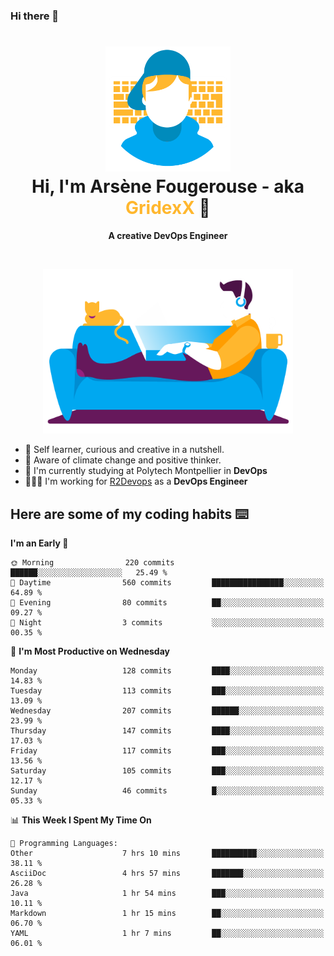 ### Hi there 👋

<!--
**GridexX/gridexx** is a ✨ _special_ ✨ repository because its `README.md` (this file) appears on your GitHub profile.

Here are some ideas to get you started:

- 🔭 I’m currently working on ...
- 🌱 I’m currently learning ...
- 👯 I’m looking to collaborate on ...
- 🤔 I’m looking for help with ...
- 💬 Ask me about ...
- 📫 How to reach me: ...
- 😄 Pronouns: ...
- ⚡ Fun fact: ...
-->


<!-- Header -->
<h1 align="center">
  <img src="./images/user_profile.png" width="200">
  <br>
  Hi, I'm Arsène Fougerouse - aka <span style="color:#ffb72e">GridexX</span> 👋
</h1>


<p align="center">
  <b>A creative DevOps Engineer </b>
</p>
<br/>
<p align="center">
  <img src="./images/man_couch.png" width="400">
</p>

- 🎨 Self learner, curious and creative in a nutshell. 
- 🌱 Aware of climate change and positive thinker.
- 📕 I'm currently studying at Polytech Montpellier in **DevOps**
- 👨🏻‍💻 I'm working for [R2Devops](https://r2devops.io) as a **DevOps Engineer**


## Here are some of my coding habits ⌨️

<!-- Add a section about tech and Ops stack
  Like this one : https://github.com/Xanthus58#-tech-stack
-->
<!--START_SECTION:waka-->
**I'm an Early 🐤** 

```text
🌞 Morning                220 commits         ██████░░░░░░░░░░░░░░░░░░░   25.49 % 
🌆 Daytime                560 commits         ████████████████░░░░░░░░░   64.89 % 
🌃 Evening                80 commits          ██░░░░░░░░░░░░░░░░░░░░░░░   09.27 % 
🌙 Night                  3 commits           ░░░░░░░░░░░░░░░░░░░░░░░░░   00.35 % 
```
📅 **I'm Most Productive on Wednesday** 

```text
Monday                   128 commits         ████░░░░░░░░░░░░░░░░░░░░░   14.83 % 
Tuesday                  113 commits         ███░░░░░░░░░░░░░░░░░░░░░░   13.09 % 
Wednesday                207 commits         ██████░░░░░░░░░░░░░░░░░░░   23.99 % 
Thursday                 147 commits         ████░░░░░░░░░░░░░░░░░░░░░   17.03 % 
Friday                   117 commits         ███░░░░░░░░░░░░░░░░░░░░░░   13.56 % 
Saturday                 105 commits         ███░░░░░░░░░░░░░░░░░░░░░░   12.17 % 
Sunday                   46 commits          █░░░░░░░░░░░░░░░░░░░░░░░░   05.33 % 
```


📊 **This Week I Spent My Time On** 

```text
💬 Programming Languages: 
Other                    7 hrs 10 mins       ██████████░░░░░░░░░░░░░░░   38.11 % 
AsciiDoc                 4 hrs 57 mins       ███████░░░░░░░░░░░░░░░░░░   26.28 % 
Java                     1 hr 54 mins        ███░░░░░░░░░░░░░░░░░░░░░░   10.11 % 
Markdown                 1 hr 15 mins        ██░░░░░░░░░░░░░░░░░░░░░░░   06.70 % 
YAML                     1 hr 7 mins         ██░░░░░░░░░░░░░░░░░░░░░░░   06.01 % 
```


<!--END_SECTION:waka-->
